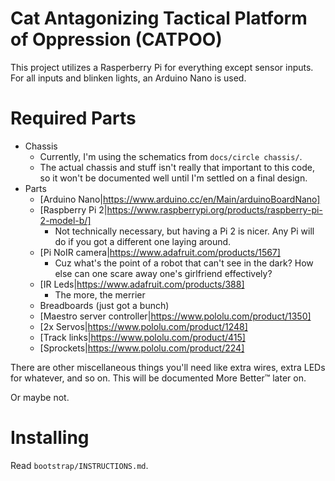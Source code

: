 # Cat Antagonizing Tactical Platform of Oppression (CATPOO)

This project utilizes a Rasperberry Pi for everything except sensor inputs.
For all inputs and blinken lights, an Arduino Nano is used.

# Required Parts

* Chassis
    * Currently, I'm using the schematics from `docs/circle chassis/`.
    * The actual chassis and stuff isn't really that important to this code,
      so it won't be documented well until I'm settled on a final design.
* Parts
    * [Arduino Nano|https://www.arduino.cc/en/Main/arduinoBoardNano]
    * [Raspberry Pi 2|https://www.raspberrypi.org/products/raspberry-pi-2-model-b/]
        * Not technically necessary, but having a Pi 2 is nicer. Any Pi will do
          if you got a different one laying around.
    * [Pi NoIR camera|https://www.adafruit.com/products/1567]
        * Cuz what's the point of a robot that can't see in the dark? How else
          can one scare away one's girlfriend effectively?
    * [IR Leds|https://www.adafruit.com/products/388]
        * The more, the merrier
    * Breadboards (just got a bunch)
    * [Maestro server controller|https://www.pololu.com/product/1350]
    * [2x Servos|https://www.pololu.com/product/1248]
    * [Track links|https://www.pololu.com/product/415]
    * [Sprockets|https://www.pololu.com/product/224]

There are other miscellaneous things you'll need like extra wires, extra LEDs
for whatever, and so on. This will be documented More Better™ later on.

Or maybe not.

# Installing

Read `bootstrap/INSTRUCTIONS.md`.
